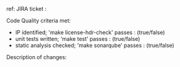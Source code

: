 ref: JIRA ticket : 

Code Quality criteria met:
-  IP identified;   'make license-hdr-check' passes :  (true/false)
-  unit tests written;  'make test' passes : (true/false)
-  static analysis checked; 'make sonarqube' passes : (true/false)


Description of changes:
